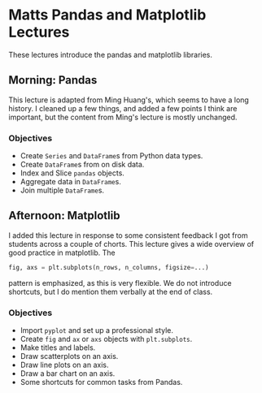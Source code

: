 Matts Pandas and Matplotlib Lectures
====================================

These lectures introduce the pandas and matplotlib libraries.

## Morning: Pandas

This lecture is adapted from Ming Huang's, which seems to have a long history.  I cleaned up a few things, and added a few points I think are important, but the content from Ming's lecture is mostly unchanged.

### Objectives

- Create `Series` and `DataFrame`s from Python data types. 
- Create `DataFrame`s from on disk data.
- Index and Slice `pandas` objects.
- Aggregate data in `DataFrame`s.
- Join multiple `DataFrame`s.

## Afternoon: Matplotlib

I added this lecture in response to some consistent feedback I got from students across a couple of chorts.  This lecture gives a wide overview of good practice in matplotlib.  The

```python
fig, axs = plt.subplots(n_rows, n_columns, figsize=...)
```

pattern is emphasized, as this is very flexible.  We do not introduce shortcuts, but I do mention them verbally at the end of class.

### Objectives

- Import `pyplot` and set up a professional style.
- Create `fig` and `ax` or `axs` objects with `plt.subplots`.
- Make titles and labels.
- Draw scatterplots on an axis.
- Draw line plots on an axis.
- Draw a bar chart on an axis.
- Some shortcuts for common tasks from Pandas.
